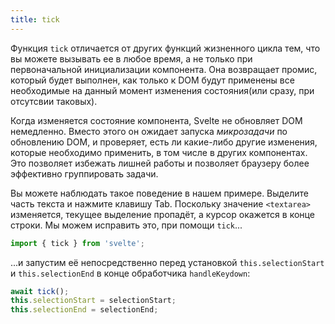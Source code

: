 ```yaml
---
title: tick
---
```


Функция `tick` отличается от других функций жизненного цикла тем, что вы можете вызывать ее в любое время, а не только при первоначальной инициализации компонента. Она возвращает промис, который будет выполнен, как только к DOM будут применены все необходимые на данный момент изменения состояния(или сразу, при отсутсвии таковых).

Когда изменяется состояние компонента, Svelte не обновляет DOM немедленно. Вместо этого он ожидает запуска *микрозадачи* по обновлению DOM, и проверяет, есть ли какие-либо другие изменения, которые необходимо применить, в том числе в других компонентах. Это позволяет избежать лишней работы и позволяет браузеру более эффективно группировать задачи.

Вы можете наблюдать такое поведение в нашем примере. Выделите часть текста и нажмите клавишу Tab. Поскольку значение `<textarea>` изменяется, текущее выделение пропадёт, а курсор окажется в конце строки. Мы можем исправить это, при помощи `tick`...

```js
import { tick } from 'svelte';
```

...и запустим её непосредственно перед установкой `this.selectionStart` и `this.selectionEnd` в конце обработчика `handleKeydown`:

```js
await tick();
this.selectionStart = selectionStart;
this.selectionEnd = selectionEnd;
```